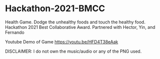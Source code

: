 # Hackathon-2021-BMCC
Health Game. Dodge the unhealthy foods and touch the healthy food.
Hackathon 2021 Best Collaborative Award.
Partnered with Hector, Yin, and Fernando

Youtube Demo of Game
https://youtu.be/HFD4T38eAak

DISCLAIMER: I do not own the music/audio or any of the PNG used. 
